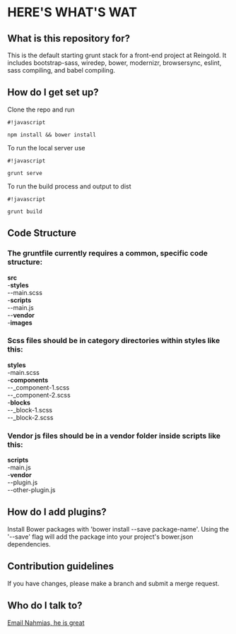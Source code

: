 # HERE'S WHAT'S WAT #

## What is this repository for? ##

This is the default starting grunt stack for a front-end project at Reingold. It includes bootstrap-sass, wiredep, bower, modernizr, browsersync, eslint, sass compiling, and babel compiling.

## How do I get set up? ##

Clone the repo and run
```
#!javascript

npm install && bower install

```

To run the local server use

```
#!javascript

grunt serve

```

To run the build process and output to dist

```
#!javascript

grunt build

```

## Code Structure ##

### The gruntfile currently requires a common, specific code structure: ###

**src**  
-**styles**  
--main.scss  
-**scripts**  
--main.js  
--**vendor**  
-**images**  

### Scss files should be in category directories within styles like this: ###

**styles**  
-main.scss  
-**components**  
--_component-1.scss  
--_component-2.scss  
-**blocks**  
--_block-1.scss  
--_block-2.scss  

### Vendor js files should be in a vendor folder inside scripts like this: ###

**scripts**  
-main.js  
-**vendor**  
--plugin.js  
--other-plugin.js  

## How do I add plugins? ##

Install Bower packages with 'bower install --save package-name'. Using the '--save' flag will add the package into your project's bower.json dependencies.

## Contribution guidelines ##

If you have changes, please make a branch and submit a merge request.

## Who do I talk to? ##

[Email Nahmias, he is great](mailto:mnahmias@reingold.com)
